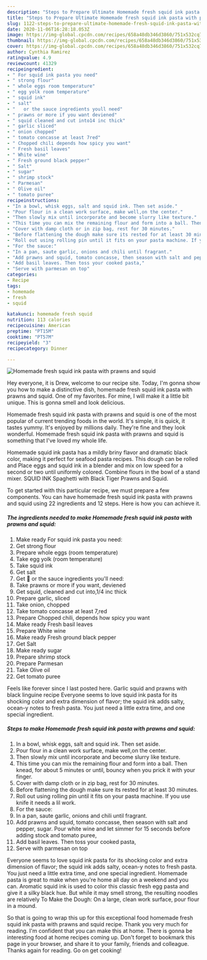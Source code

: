 ```yaml
---
description: "Steps to Prepare Ultimate Homemade fresh squid ink pasta with prawns and squid"
title: "Steps to Prepare Ultimate Homemade fresh squid ink pasta with prawns and squid"
slug: 1122-steps-to-prepare-ultimate-homemade-fresh-squid-ink-pasta-with-prawns-and-squid
date: 2020-11-06T16:28:18.053Z
image: https://img-global.cpcdn.com/recipes/658a48db346d3860/751x532cq70/homemade-fresh-squid-ink-pasta-with-prawns-and-squid-recipe-main-photo.jpg
thumbnail: https://img-global.cpcdn.com/recipes/658a48db346d3860/751x532cq70/homemade-fresh-squid-ink-pasta-with-prawns-and-squid-recipe-main-photo.jpg
cover: https://img-global.cpcdn.com/recipes/658a48db346d3860/751x532cq70/homemade-fresh-squid-ink-pasta-with-prawns-and-squid-recipe-main-photo.jpg
author: Cynthia Ramirez
ratingvalue: 4.9
reviewcount: 41329
recipeingredient:
- " For squid ink pasta you need"
- " strong flour"
- " whole eggs room temperature"
- " egg yolk room temperature"
- " squid ink"
- " salt"
- "   or the sauce ingredients youll need"
- " prawns or more if you want deviened"
- " squid cleaned and cut into14 inc thick"
- " garlic sliced"
- " onion chopped"
- " tomato concasse at least 7red"
- " Chopped chili depends how spicy you want"
- " Fresh basil leaves"
- " White wine"
- " Fresh ground black pepper"
- " Salt"
- " sugar"
- " shrimp stock"
- " Parmesan"
- " Olive oil"
- " tomato puree"
recipeinstructions:
- "In a bowl, whisk eggs, salt and squid ink. Then set aside."
- "Pour flour in a clean work surface, make well,on the center."
- "Then slowly mix until incorporate and become slurry like texture."
- "This time you can mix the remaining flour and form into a ball. Then knead, for about 5 minutes or until, bouncy when you prick it with your finger."
- "Cover with damp cloth or in zip bag, rest for 30 minutes."
- "Before flattening the dough make sure its rested for at least 30 minutes."
- "Roll out using rolling pin until it fits on your pasta machine. If you use knife it needs a lil work."
- "For the sauce:"
- "In a pan, saute garlic, onions and chili until fragrant."
- "Add prawns and squid, tomato concasse, then season with salt and pepper, sugar. Pour white wine and let simmer for 15 seconds before adding stock and tomato puree,"
- "Add basil leaves. Then toss your cooked pasta,"
- "Serve with parmesan on top"
categories:
- Recipe
tags:
- homemade
- fresh
- squid

katakunci: homemade fresh squid 
nutrition: 113 calories
recipecuisine: American
preptime: "PT15M"
cooktime: "PT57M"
recipeyield: "3"
recipecategory: Dinner

---
```



![Homemade fresh squid ink pasta with prawns and squid](https://img-global.cpcdn.com/recipes/658a48db346d3860/751x532cq70/homemade-fresh-squid-ink-pasta-with-prawns-and-squid-recipe-main-photo.jpg)

Hey everyone, it is Drew, welcome to our recipe site. Today, I'm gonna show you how to make a distinctive dish, homemade fresh squid ink pasta with prawns and squid. One of my favorites. For mine, I will make it a little bit unique. This is gonna smell and look delicious.

Homemade fresh squid ink pasta with prawns and squid is one of the most popular of current trending foods in the world. It's simple, it is quick, it tastes yummy. It's enjoyed by millions daily. They're fine and they look wonderful. Homemade fresh squid ink pasta with prawns and squid is something that I've loved my whole life.

Homemade squid ink pasta has a mildly briny flavor and dramatic black color, making it perfect for seafood pasta recipes. This dough can be rolled and Place eggs and squid ink in a blender and mix on low speed for a second or two until uniformly colored. Combine flours in the bowl of a stand mixer. SQUID INK Spaghetti with Black Tiger Prawns and Squid.


To get started with this particular recipe, we must prepare a few components. You can have homemade fresh squid ink pasta with prawns and squid using 22 ingredients and 12 steps. Here is how you can achieve it.

<!--inarticleads1-->

##### The ingredients needed to make Homemade fresh squid ink pasta with prawns and squid:

1. Make ready  For squid ink pasta you need:
1. Get  strong flour
1. Prepare  whole eggs (room temperature)
1. Take  egg yolk (room temperature)
1. Take  squid ink
1. Get  salt
1. Get  🍝  or the sauce ingredients you&#39;ll need:
1. Take  prawns or more if you want, deviened
1. Get  squid, cleaned and cut into,1/4 inc thick
1. Prepare  garlic, sliced
1. Take  onion, chopped
1. Take  tomato concasse at least 7,red
1. Prepare  Chopped chili, depends how spicy you want
1. Make ready  Fresh basil leaves
1. Prepare  White wine
1. Make ready  Fresh ground black pepper
1. Get  Salt
1. Make ready  sugar
1. Prepare  shrimp stock
1. Prepare  Parmesan
1. Take  Olive oil
1. Get  tomato puree


Feels like forever since I last posted here. Garlic squid and prawns with black linguine recipe Everyone seems to love squid ink pasta for its shocking color and extra dimension of flavor; the squid ink adds salty, ocean-y notes to fresh pasta. You just need a little extra time, and one special ingredient. 

<!--inarticleads2-->

##### Steps to make Homemade fresh squid ink pasta with prawns and squid:

1. In a bowl, whisk eggs, salt and squid ink. Then set aside.
1. Pour flour in a clean work surface, make well,on the center.
1. Then slowly mix until incorporate and become slurry like texture.
1. This time you can mix the remaining flour and form into a ball. Then knead, for about 5 minutes or until, bouncy when you prick it with your finger.
1. Cover with damp cloth or in zip bag, rest for 30 minutes.
1. Before flattening the dough make sure its rested for at least 30 minutes.
1. Roll out using rolling pin until it fits on your pasta machine. If you use knife it needs a lil work.
1. For the sauce:
1. In a pan, saute garlic, onions and chili until fragrant.
1. Add prawns and squid, tomato concasse, then season with salt and pepper, sugar. Pour white wine and let simmer for 15 seconds before adding stock and tomato puree,
1. Add basil leaves. Then toss your cooked pasta,
1. Serve with parmesan on top


Everyone seems to love squid ink pasta for its shocking color and extra dimension of flavor; the squid ink adds salty, ocean-y notes to fresh pasta. You just need a little extra time, and one special ingredient. Homemade pasta is great to make when you&#39;re home all day on a weekend and you can. Aromatic squid ink is used to color this classic fresh egg pasta and give it a silky black hue. But while it may smell strong, the resulting noodles are relatively To Make the Dough: On a large, clean work surface, pour flour in a mound. 

So that is going to wrap this up for this exceptional food homemade fresh squid ink pasta with prawns and squid recipe. Thank you very much for reading. I'm confident that you can make this at home. There is gonna be interesting food at home recipes coming up. Don't forget to bookmark this page in your browser, and share it to your family, friends and colleague. Thanks again for reading. Go on get cooking!
